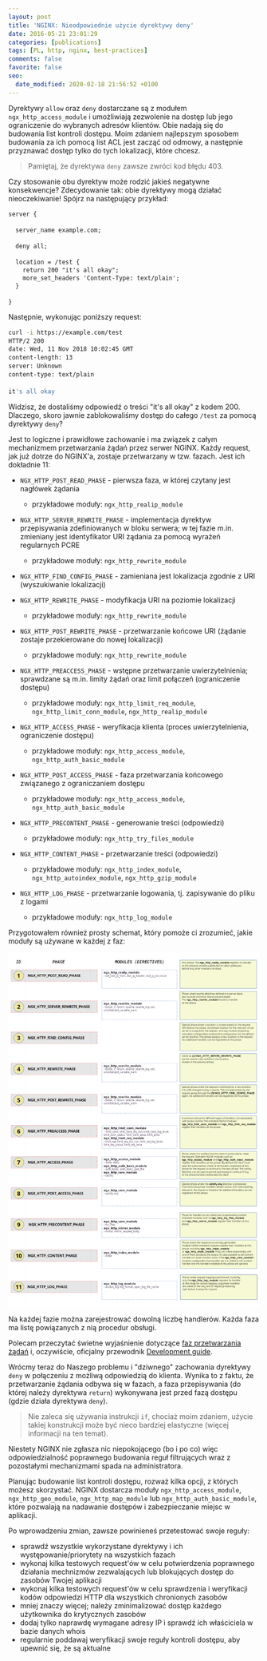 ```yaml
---
layout: post
title: 'NGINX: Nieodpowiednie użycie dyrektywy deny'
date: 2016-05-21 23:01:29
categories: [publications]
tags: [PL, http, nginx, best-practices]
comments: false
favorite: false
seo:
  date_modified: 2020-02-18 21:56:52 +0100
---
```


Dyrektywy `allow` oraz `deny` dostarczane są z modułem `ngx_http_access_module` i umożliwiają zezwolenie na dostęp lub jego ograniczenie do wybranych adresów klientów. Obie nadają się do budowania list kontroli dostępu. Moim zdaniem najlepszym sposobem budowania za ich pomocą list ACL jest zacząć od odmowy, a następnie przyznawać dostęp tylko do tych lokalizacji, które chcesz.

  > Pamiętaj, że dyrektywa `deny` zawsze zwróci kod błędu 403.

Czy stosowanie obu dyrektyw może rodzić jakieś negatywne konsekwencje? Zdecydowanie tak: obie dyrektywy mogą działać nieoczekiwanie! Spójrz na następujący przykład:

```nginx
server {

  server_name example.com;

  deny all;

  location = /test {
    return 200 "it's all okay";
    more_set_headers 'Content-Type: text/plain';
  }

}
```

Następnie, wykonując poniższy request:

```bash
curl -i https://example.com/test
HTTP/2 200
date: Wed, 11 Nov 2018 10:02:45 GMT
content-length: 13
server: Unknown
content-type: text/plain

it's all okay
```

Widzisz, że dostaliśmy odpowiedź o treści "it's all okay" z kodem 200. Dlaczego, skoro jawnie zablokowaliśmy dostęp do całego `/test` za pomocą dyrektywy `deny`?

Jest to logiczne i prawidłowe zachowanie i ma związek z całym mechanizmem przetwarzania żądań przez serwer NGINX. Każdy request, jak już dotrze do NGINX'a, zostaje przetwarzany w tzw. fazach. Jest ich dokładnie 11:

- `NGX_HTTP_POST_READ_PHASE` - pierwsza faza, w której czytany jest nagłówek żądania
  - przykładowe moduły: `ngx_http_realip_module`

- `NGX_HTTP_SERVER_REWRITE_PHASE` - implementacja dyrektyw przepisywania zdefiniowanych w bloku serwera; w tej fazie m.in. zmieniany jest identyfikator URI żądania za pomocą wyrażeń regularnych PCRE
  - przykładowe moduły: `ngx_http_rewrite_module`

- `NGX_HTTP_FIND_CONFIG_PHASE` - zamieniana jest lokalizacja zgodnie z URI (wyszukiwanie lokalizacji)

- `NGX_HTTP_REWRITE_PHASE` - modyfikacja URI na poziomie lokalizacji
  - przykładowe moduły: `ngx_http_rewrite_module`

- `NGX_HTTP_POST_REWRITE_PHASE` - przetwarzanie końcowe URI (żądanie zostaje przekierowane do nowej lokalizacji)
  - przykładowe moduły: `ngx_http_rewrite_module`

- `NGX_HTTP_PREACCESS_PHASE` - wstępne przetwarzanie uwierzytelnienia; sprawdzane są m.in. limity żądań oraz limit połączeń (ograniczenie dostępu)
  - przykładowe moduły: `ngx_http_limit_req_module`, `ngx_http_limit_conn_module`, `ngx_http_realip_module`

- `NGX_HTTP_ACCESS_PHASE` - weryfikacja klienta (proces uwierzytelnienia, ograniczenie dostępu)
  - przykładowe moduły: `ngx_http_access_module`, `ngx_http_auth_basic_module`

- `NGX_HTTP_POST_ACCESS_PHASE` - faza przetwarzania końcowego związanego z ograniczaniem dostępu
  - przykładowe moduły: `ngx_http_access_module`, `ngx_http_auth_basic_module`

- `NGX_HTTP_PRECONTENT_PHASE` - generowanie treści (odpowiedzi)
  - przykładowe moduły: `ngx_http_try_files_module`

- `NGX_HTTP_CONTENT_PHASE` - przetwarzanie treści (odpowiedzi)
  - przykładowe moduły: `ngx_http_index_module`, `ngx_http_autoindex_module`, `ngx_http_gzip_module`

- `NGX_HTTP_LOG_PHASE` - przetwarzanie logowania, tj. zapisywanie do pliku z logami
  - przykładowe moduły: `ngx_http_log_module`

Przygotowałem również prosty schemat, który pomoże ci zrozumieć, jakie moduły są używane w każdej z faz:

<img src="/assets/img/posts/nginx_phases.png" align="center" title="nginx_phases.png preview">

Na każdej fazie można zarejestrować dowolną liczbę handlerów. Każda faza ma listę powiązanych z nią procedur obsługi.

Polecam przeczytać świetne wyjaśnienie dotyczące [faz przetwarzania żądań](http://scm.zoomquiet.top/data/20120312173425/index.html) i, oczywiście, oficjalny przewodnik [Development guide](http://nginx.org/en/docs/dev/development_guide.html).

Wrócmy teraz do Naszego problemu i "dziwnego" zachowania dyrektywy `deny` w połączeniu z możliwą odpowiedzią do klienta. Wynika to z faktu, że przetwarzanie żądania odbywa się w fazach, a faza przepisywania (do której należy dyrektywa `return`) wykonywana jest przed fazą dostępu (gdzie działa dyrektywa `deny`).

  > Nie zaleca się używania instrukcji `if`, chociaż moim zdaniem, użycie takiej konstrukcji może być nieco bardziej elastyczne (więcej informacji na ten temat).

Niestety NGINX nie zgłasza nic niepokojącego (bo i po co) więc odpowiedzialność poprawnego budowania reguł filtrujących wraz z pozostałymi mechanizmami spada na administratora.

Planując budowanie list kontroli dostępu, rozważ kilka opcji, z których możesz skorzystać. NGINX dostarcza moduły `ngx_http_access_module`, `ngx_http_geo_module`, `ngx_http_map_module` lub `ngx_http_auth_basic_module`, które pozwalają na nadawanie dostępów i zabezpieczanie miejsc w aplikacji.

Po wprowadzeniu zmian, zawsze powinieneś przetestować swoje reguły:

- sprawdź wszystkie wykorzystane dyrektywy i ich występowanie/priorytety na wszystkich fazach
- wykonaj kilka testowych request'ów w celu potwierdzenia poprawnego działania mechnizmów zezwalających lub blokujących dostęp do zasobów Twojej aplikacji
- wykonaj kilka testowych request'ów w celu sprawdzenia i weryfikacji kodów odpowiedzi HTTP dla wszystkich chronionych zasobów
- mniej znaczy więcej; należy zminimalizować dostęp każdego użytkownika do krytycznych zasobów
- dodaj tylko naprawdę wymagane adresy IP i sprawdź ich właściciela w bazie danych whois
- regularnie poddawaj weryfikacji swoje reguły kontroli dostępu, aby upewnić się, że są aktualne
